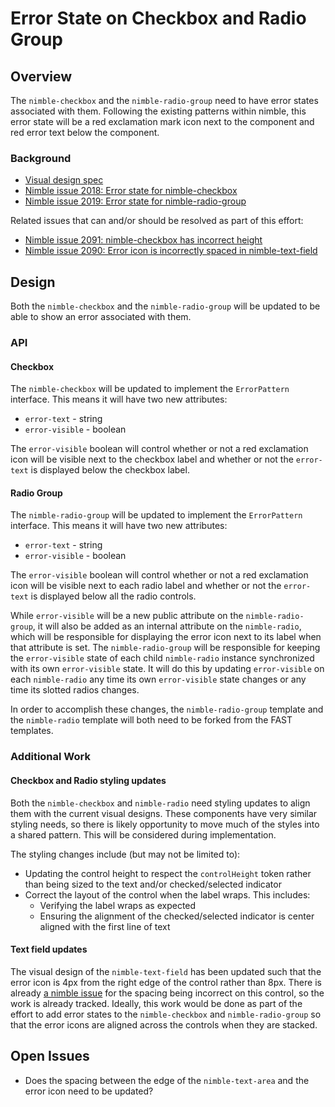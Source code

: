 # Error State on Checkbox and Radio Group

## Overview

The `nimble-checkbox` and the `nimble-radio-group` need to have error states associated with them. Following the existing patterns within nimble, this error state will be a red exclamation mark icon next to the component and red error text below the component.

### Background

-   [Visual design spec](https://www.figma.com/design/PO9mFOu5BCl8aJvFchEeuN/Nimble_Components?node-id=1295-63148&node-type=canvas&t=sJ2Fhm1vLoZ4zpsK-0)
-   [Nimble issue 2018: Error state for nimble-checkbox](https://github.com/ni/nimble/issues/2018)
-   [Nimble issue 2019: Error state for nimble-radio-group](https://github.com/ni/nimble/issues/2019)

Related issues that can and/or should be resolved as part of this effort:

-   [Nimble issue 2091: nimble-checkbox has incorrect height](https://github.com/ni/nimble/issues/2091)
-   [Nimble issue 2090: Error icon is incorrectly spaced in nimble-text-field](https://github.com/ni/nimble/issues/2090)

## Design

Both the `nimble-checkbox` and the `nimble-radio-group` will be updated to be able to show an error associated with them.

### API

#### Checkbox

The `nimble-checkbox` will be updated to implement the `ErrorPattern` interface. This means it will have two new attributes:

-   `error-text` - string
-   `error-visible` - boolean

The `error-visible` boolean will control whether or not a red exclamation icon will be visible next to the checkbox label and whether or not the `error-text` is displayed below the checkbox label.

#### Radio Group

The `nimble-radio-group` will be updated to implement the `ErrorPattern` interface. This means it will have two new attributes:

-   `error-text` - string
-   `error-visible` - boolean

The `error-visible` boolean will control whether or not a red exclamation icon will be visible next to each radio label and whether or not the `error-text` is displayed below all the radio controls.

While `error-visible` will be a new public attribute on the `nimble-radio-group`, it will also be added as an internal attribute on the `nimble-radio`, which will be responsible for displaying the error icon next to its label when that attribute is set. The `nimble-radio-group` will be responsible for keeping the `error-visible` state of each child `nimble-radio` instance synchronized with its own `error-visible` state. It will do this by updating `error-visible` on each `nimble-radio` any time its own `error-visible` state changes or any time its slotted radios changes.

In order to accomplish these changes, the `nimble-radio-group` template and the `nimble-radio` template will both need to be forked from the FAST templates.

### Additional Work

#### Checkbox and Radio styling updates

Both the `nimble-checkbox` and `nimble-radio` need styling updates to align them with the current visual designs. These components have very similar styling needs, so there is likely opportunity to move much of the styles into a shared pattern. This will be considered during implementation.

The styling changes include (but may not be limited to):

-   Updating the control height to respect the `controlHeight` token rather than being sized to the text and/or checked/selected indicator
-   Correct the layout of the control when the label wraps. This includes:
    -   Verifying the label wraps as expected
    -   Ensuring the alignment of the checked/selected indicator is center aligned with the first line of text

#### Text field updates

The visual design of the `nimble-text-field` has been updated such that the error icon is 4px from the right edge of the control rather than 8px. There is already [a nimble issue](https://github.com/ni/nimble/issues/2090) for the spacing being incorrect on this control, so the work is already tracked. Ideally, this work would be done as part of the effort to add error states to the `nimble-checkbox` and `nimble-radio-group` so that the error icons are aligned across the controls when they are stacked.

## Open Issues

-   Does the spacing between the edge of the `nimble-text-area` and the error icon need to be updated?
